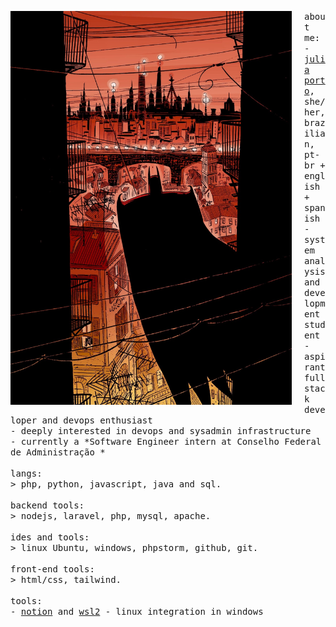 <p float="left">
  <img src="https://github.com/gabrafo/gabrafo/blob/main/bat.jpeg" width="450" height="630" align="left" style="margin-right: 20px;">

  <samp>
    about me:<br>
    - <a href="https://juli32bit.netlify.app/" target="_blank">julia porto</a>, she/her, brazilian, pt-br + english + spanish<br>
    - system analysis and development student<br>
    - aspirant full stack developer and devops enthusiast<br>
    - deeply interested in devops and sysadmin infrastructure<br>
    - currently a *Software Engineer intern at Conselho Federal de Administração *<br>
    <br>
    langs:<br>
    > php, python, javascript, java and sql.
    <br>
    <br>
    backend tools:<br>
    > nodejs, laravel, php, mysql, apache.
    <br>
    <br>
    ides and tools:<br>
    > linux Ubuntu, windows, phpstorm, github, git.
    <br>
    <br>
    front-end tools:<br>
    > html/css, tailwind.
    <br>
    
  </samp>
  <br>
  <samp>
    tools:<br>
    - <a href="https://obsidian.md/" target="_blank">notion</a> and <a href="https://notion.so/"
    - <a href="https://learn.microsoft.com/en-us/windows/wsl/about" target="_blank">wsl2</a> - linux integration in windows<br>
    <br>
  </samp>
</p>

